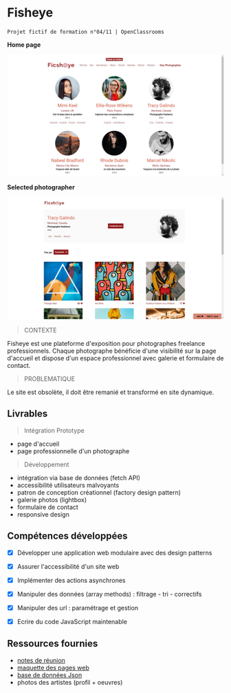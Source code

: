 # Fisheye

    Projet fictif de formation n°04/11 | OpenClassrooms

**Home page**

<kbd>![home page](./Fisheye_1.png)</kbd>

**Selected photographer**

<kbd>![home page](./Fisheye_2.png)</kbd>

> CONTEXTE

Fisheye est une plateforme d'exposition pour photographes freelance professionnels.
Chaque photographe bénéficie d'une visibilité sur la page d'accueil et dispose d'un espace professionnel avec galerie et formulaire de contact.

> PROBLEMATIQUE

Le site est obsolète, il doit être remanié et transformé en site dynamique.

## Livrables

> Intégration Prototype

- page d'accueil
- page professionnelle d'un photographe

> Développement

- intégration via base de données (fetch API)
- accessibilité utilisateurs malvoyants
- patron de conception créationnel (factory design pattern)
- galerie photos (lightbox)
- formulaire de contact
- responsive design

## Compétences développées

- [x] Développer une application web modulaire avec des design patterns
- [x] Assurer l'accessibilité d'un site web
- [x] Implémenter des actions asynchrones
- [x] Manipuler des données (array methods) : filtrage - tri - correctifs
- [x] Manipuler des url : paramétrage et gestion
- [x] Ecrire du code JavaScript maintenable


## Ressources fournies

- [notes de réunion](https://s3.eu-west-1.amazonaws.com/course.oc-static.com/projects/Front-End+V2/P5+Javascript+%26+Accessibility/Notes+de+r%C3%A9union.pdf)
- [maquette des pages web](https://www.figma.com/file/pt8xJxC1QffW4HX16QhGZJ/UI-Design-FishEye-FR?node-id=0%3A1)
- [base de données Json](https://s3-eu-west-1.amazonaws.com/course.oc-static.com/projects/Front-End+V2/P5+Javascript+%26+Accessibility/FishEyeData.json)
- photos des artistes (profil + oeuvres)
